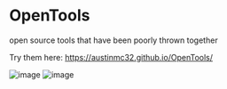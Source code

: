 # OpenTools
open source tools that have been poorly thrown together

Try them here:
https://austinmc32.github.io/OpenTools/

![image](https://github.com/user-attachments/assets/eafd67a1-2566-4a5a-9ea9-aaf2bfe93e2a)
![image](https://github.com/user-attachments/assets/fdb68a8f-f5a8-4881-876e-4f09b1285ba0)





